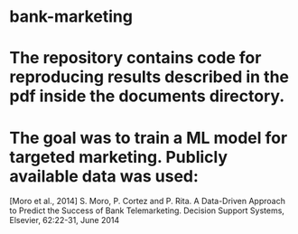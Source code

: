 # bank-marketing

# The repository contains code for reproducing results described in the pdf inside the documents directory.
# The goal was to train a ML model for targeted marketing. Publicly available data was used:

[Moro et al., 2014] S. Moro, P. Cortez and P. Rita. A Data-Driven Approach to Predict the Success of Bank Telemarketing. Decision Support Systems, Elsevier, 62:22-31, June 2014

